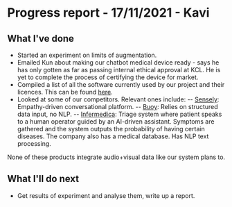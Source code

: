 # Progress report - 17/11/2021 - Kavi

## What I've done

- Started an experiment on limits of augmentation.
- Emailed Kun about making our chatbot medical device ready - says he has only gotten as far as passing internal ethical approval at KCL. He is yet to complete the process of certifying the device for market.
- Compiled a list of all the software currently used by our project and their licences. This can be found [here](/static/licences/).
- Looked at some of our competitors. Relevant ones include:
-- [Sensely](https://www.sensely.com/): Empathy-driven conversational platform. 
-- [Buoy](https://www.buoyhealth.com/symptom-checker/): Relies on structured data input, no NLP. 
-- [Infermedica](https://infermedica.com/product/call-center-triage): Triage system where patient speaks to a human operator guided by an AI-driven assistant. Symptoms are gathered and the system outputs the probability of having certain diseases. The company also has a medical database. Has NLP text processing.

None of these products integrate audio+visual data like our system plans to.
## What I'll do next

- Get results of experiment and analyse them, write up a report.